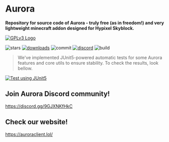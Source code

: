 # **Aurora**
**Repository for source code of Aurora - truly free (as in freedom!) and very lightweight minecraft addon designed for Hypixel Skyblock.**

[![GPLv3 Logo](https://upload.wikimedia.org/wikipedia/commons/thumb/9/93/GPLv3_Logo.svg/192px-GPLv3_Logo.svg.png)](https://commons.wikimedia.org/wiki/File:GPLv3_Logo.svg "Free Software Foundation, Public domain, via Wikimedia Commons")

![stars](https://img.shields.io/github/stars/AuroraQoL/AuroraClient?style=social)
[![downloads](https://img.shields.io/github/downloads/AuroraQoL/AuroraClient/total)](https://github.com/AuroraQoL/AuroraClient/releases/latest)
![commit](https://img.shields.io/github/last-commit/AuroraQoL/AuroraClient)
[![discord](https://badges.aleen42.com/src/discord.svg)](https://discord.gg/9GJXNKfHkC)
![build](https://github.com/AuroraQoL/AuroraClient/actions/workflows/gradle.yml/badge.svg)

> We've implemented JUnit5-powered automatic tests for some Aurora features and core utils to ensure stability. To check the results, look bellow.

[![Test using JUnit5](https://github.com/AuroraQoL/AuroraClient/actions/workflows/junit.yml/badge.svg)](https://github.com/AuroraQoL/AuroraClient/actions/workflows/junit.yml)

## Join Aurora Discord community!
https://discord.gg/9GJXNKfHkC

## Check our website!
https://auroraclient.lol/

